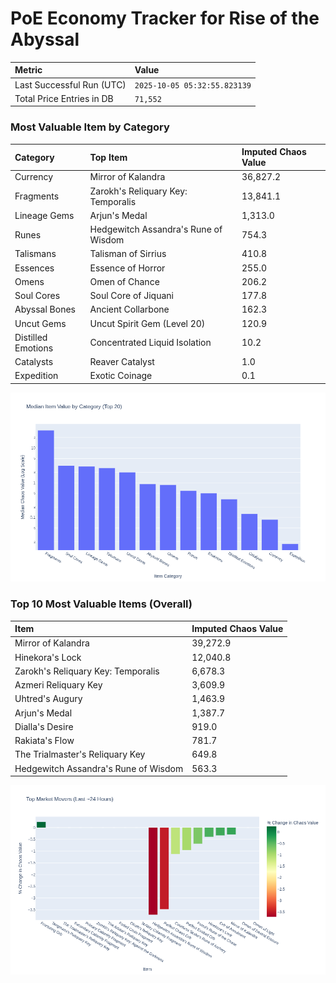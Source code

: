 # PoE Economy Tracker for Rise of the Abyssal

<!-- START_MAINTENANCE -->
| Metric | Value |
|:---|:---|
| Last Successful Run (UTC) | `2025-10-05 05:32:55.823139` |
| Total Price Entries in DB | `71,552` |

<!-- END_MAINTENANCE -->

<!-- START_DATAFRAME_DEBUG -->
<!-- END_DATAFRAME_DEBUG -->

<!-- START_CATEGORY_ANALYSIS -->
### Most Valuable Item by Category
| Category | Top Item | Imputed Chaos Value |
| :--- | :--- | :--- |
| Currency | Mirror of Kalandra | 36,827.2 |
| Fragments | Zarokh's Reliquary Key: Temporalis | 13,841.1 |
| Lineage Gems | Arjun's Medal | 1,313.0 |
| Runes | Hedgewitch Assandra's Rune of Wisdom | 754.3 |
| Talismans | Talisman of Sirrius | 410.8 |
| Essences | Essence of Horror | 255.0 |
| Omens | Omen of Chance | 206.2 |
| Soul Cores | Soul Core of Jiquani | 177.8 |
| Abyssal Bones | Ancient Collarbone | 162.3 |
| Uncut Gems | Uncut Spirit Gem (Level 20) | 120.9 |
| Distilled Emotions | Concentrated Liquid Isolation | 10.2 |
| Catalysts | Reaver Catalyst | 1.0 |
| Expedition | Exotic Coinage | 0.1 |


![Category Analysis Chart](charts/category_analysis.png)
<!-- END_ANALYSIS -->

<!-- START_ANALYSIS -->
### Top 10 Most Valuable Items (Overall)
| Item | Imputed Chaos Value |
| :--- | :--- |
| Mirror of Kalandra | 39,272.9 |
| Hinekora's Lock | 12,040.8 |
| Zarokh's Reliquary Key: Temporalis | 6,678.3 |
| Azmeri Reliquary Key | 3,609.9 |
| Uhtred's Augury | 1,463.9 |
| Arjun's Medal | 1,387.7 |
| Dialla's Desire | 919.0 |
| Rakiata's Flow | 781.7 |
| The Trialmaster's Reliquary Key | 649.8 |
| Hedgewitch Assandra's Rune of Wisdom | 563.3 |


![Market Movers Chart](charts/market_movers.png)
<!-- END_ANALYSIS -->
